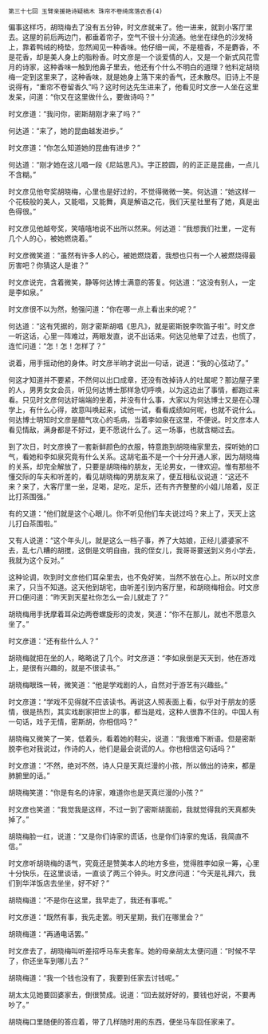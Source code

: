    第三十七回 玉臂亲援艳诗疑槁木 珠帘不卷绮席落衣香(4) 

   偏事这样巧，胡晓梅去了没有五分钟，时文彦就来了。他一进来，就到小客厅里去。这屋的前后两边门，都垂着帘子，空气不很十分流通。他坐在绿色的沙发椅上，靠着鸭绒的椅垫，忽然闻见一种香味。他仔细一闻，不是檀香，不是麝香，不是花香，却是美人身上的脂粉香。时文彦是一个谈爱情的人，又是一个新式风花雪月的诗家，这种香味一触到他鼻子里去，他还有个什么不明白的道理？他料定胡晓梅一定到这里来了，这种香味，就是她身上落下来的香气，还未散尽。旧诗上不是说得有，“重帘不卷留香久”吗？这时何达先生进来了，他看见时文彦一人坐在这里发呆，问道：“你又在这里做什么，要做诗吗？”

   时文彦道：“我问你，密斯胡刚才来了吗？”

   何达道：“来了，她的昆曲越发进步。”

   时文彦道：“你怎么知道她的昆曲有进步？”

   何达道：“刚才她在这儿唱一段《尼姑思凡》。字正腔圆，的的正正是昆曲，一点儿不含糊。”

   时文彦见他夸奖胡晓梅，心里也是好过的，不觉得微微一笑。何达道：“她这样一个花枝般的美人，又能唱，又能舞，真是解语之花，我们天星社里有了她，真是出色得很。”

   时文彦见他越夸奖，笑嘻嘻地说不出所以然来。何达道：“我想我们社里，一定有几个人的心，被她燃烧着。”

   时文彦微笑道：“虽然有许多人的心，被她燃烧着，我想也只有一个人被燃烧得最厉害吧？你猜这人是谁？”

   时文彦说完，含着微笑，静等何达博士满意的答复。何达道：“这没有别人，一定是李如泉。”

   时文彦很不以为然，勉强问道：“你在哪一点上看出来的呢？”

   何达道：“这有凭据的，刚才密斯胡唱《思凡》，就是密斯脱李吹笛子啦”。时文彦一听这话，心里一阵难过，两眼发直，说不出话来。何达见他晕了过去，也慌了，连忙问道：“怎！怎！怎样了？”

   说着，用手摇动他的身体。时文彦半晌才说出一句话，说道：“我的心弦动了。”

   何这才知道并不要紧，不然何以出口成章，还没有改掉诗人的吐属呢？那边屋子里的人，男男女女会员，听见何达博士那样急切呼唤，以为这边出了事情，都跑过来看。只见时文彦何达好端端的坐着，并没有什么事，大家以为何达博士又是在心理学上，有什么心得，故意叫唤起来，试他一试，看看成绩如何呢，也就不说什么。何达博士明知时文彦是醋气攻心的毛病，当着李如泉在这里，不便说。时文彦本人看见情敌，满身都是不好过，更不愿说什么了。这一场事，也就含糊过去。

   到了次日，时文彦换了一套新鲜颜色的衣服，特意跑到胡晓梅家里去，探听她的口气，看她和李如泉究竟有什么关系。这胡宅虽不是一个十分开通人家，因为胡晓梅的关系，却完全解放了，只要是胡晓梅的朋友，无论男女，一律欢迎。惟有那些不懂交际的车夫和听差的，看见胡晓梅的男朋友来了，便互相私议说道：“这还不来？来了，大客厅里一坐，足喝，足吃，足乐，还有齐齐整整的小姐儿陪着，反正比打茶围强。”

   有的又道：“他们就是这个心眼儿。你不听见他们车夫说过吗？来上了，天天上这儿打白茶围啦。”

   又有人说道：“这个年头儿，就是这么一档子事，养了大姑娘，正经儿婆婆家不去，乱七八糟的胡搅，这倒是文明自由，我的侄女儿，我哥哥要送到义务小学去，我就为这个反对。”

   这种论调，吹到时文彦他们耳朵里去，也不免好笑，当然不放在心上。所以时文彦来了，只当不知道。这天他到胡宅，由听差引到内客厅里，和胡晓梅相会。时文彦开口便问道：“昨天到天星社你怎么一会儿就走了？”

   胡晓梅用手抚摩着耳朵边两卷螺旋形的烫发，笑道：“你不在那儿，就也不愿意久坐了。”

   时文彦道：“还有些什么人？”

   胡晓梅就把在坐的人，略略说了几个。时文彦道：“李如泉倒是天天到，他在游戏上，是很有兴趣的，就是不很读书。”

   胡晓梅眼珠一转，微笑道：“他是学戏剧的人，自然对于游艺有兴趣些。”

   时文彦道：“学戏不见得就不应该读书。再说这人照表面上看，似乎对于朋友的感情，很是热烈，其实戏剧家把世上的事，都当是戏，这种人很靠不住的。中国人有一句话，戏子无情，密斯胡，你相信吗？”

   胡晓梅又微笑了一笑，低着头，看着她的鞋尖，说道：“我很难下断语。但是密斯脱李也对我说过，作诗的人，他们是最会说谎的人。你也相信这句话吗？”

   时文彦道：“不然，绝对不然，诗人只是天真烂漫的小孩，所以做出的诗来，都是肺腑里的话。”

   胡晓梅笑道：“你是有名的诗家，难道你也是天真烂漫的小孩？”

   时文彦也笑道：“我觉我是这样，不过一到了密斯胡面前，我就觉得我的天真都失掉了。”

   胡晓梅脸一红，说道：“又是你们诗家的谎话，也是你们诗家的鬼话，我简直不信。”

   时文彦听胡晓梅的语气，究竟还是赞美本人的地方多些，觉得胜李如泉一筹，心里十分快乐，在这里谈话，一直谈了两三个钟头。时文彦问道：“今天是礼拜六，我们到华洋饭店去坐坐，好不好？”

   胡晓梅道：“不是你在这里，我早走了，我还有事呢。”

   时文彦道：“既然有事，我先走罢。明天星期，我们在哪里会？”

   胡晓梅道：“再通电话罢。”

   时文彦去了，胡晓梅叫听差招呼马车夫套车。她的母亲胡太太便问道：“时候不早了，你还坐车到哪儿去？”

   胡晓梅道：“我一个钱也没有了，我要到任家去讨钱呢。”

   胡太太见她要回婆家去，倒很赞成。说道：“回去就好好的，要钱也好说，不要再吵了。”

   胡晓梅口里随便的答应着，带了几样随时用的东西，便坐马车回任家来了。

